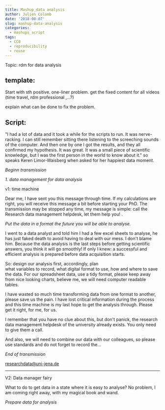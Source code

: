 ```yaml
---
title: Mashup_data analysis
author: Julien Colomb
date: '2018-08-07'
slug: mashup-data-analysis
categories:
  - mashups_script
tags:
  - CC0
  - reproducibility
  - reuse
---
```


Topic: rdm for data analysis

template:
---

Start with sth positive. 
one-liner problem.
get the fixed content for all videos (time travel, rdm professional ,...?)

explain what can be done to fix the problem.

Script:
---





"I had a lot of data and it took a while for the scripts to run. It was nerve-racking. I can still remember sitting there listening to the screeching sounds of the computer. And then one by one I got the results, and they all confirmed my hypothesis. It was great. It was a small piece of scientific knowledge, but I was the first person in the world to know about it." so speaks Keren Limor-Waisberg when asked for her happiest data moment.

*Beginn transmission*

*1. data management for data analysis*

v1: time machine

Dear me, I have sent you this message through time. If my calculations are right, you will receive this message a bit before starting your PhD. The transmission may be stopped any time, my message is simple: call the Research data management helpdesk, let them help you! .

*Put the data in a format the future you will be able to analyse.*


I went to a data analyst and told him I had a few excel sheets to analyse, he has just faked death to avoid having to deal with our mess. I don't blame him.
Because the data analysis is the last steps before getting scientific answers, you think it will go smoothly! If only I knew: a successful and efficient analysis is prepared before data acquisition starts. 
 
So: design our analysis first, accordingly, plan  
what variables to record, what digital format to use, how and where to save the data. For our spreadsheet data, use a tidy format, please keep away from nice looking charts, believe me, we will need computer readable tables. 

I have wasted so much time transforming data from one format to another, please save us the pain. I have lost critical information during the process and this time machine is my last hope to get the analysis through. Please get it right, for me, for us.

I remember that you have no clue about this, but don't panick, the research data management helpdesk of the university already exists. You only need to give them a call. 

And also, we will need to combine our data with our colleagues, so please use standards and do not forget to record the... 

*End of transmission*

researchdata@uni-jena.de


---

V2: Data manager fairy

What to do to get data in a state where it is easy to analyse? No problem, I am coming right away, with my magical book and wand.

*Prepare data for analysis*